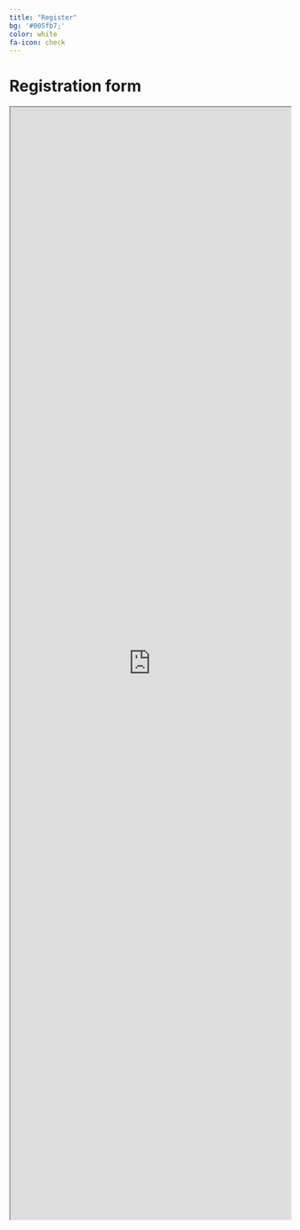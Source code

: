 ```yaml
---
title: "Register"
bg: '#005fb7;'
color: white
fa-icon: check
---
```


# Registration form

<iframe src="https://framaforms.org/registration-to-soopen-2018-1539158795" width="100%" height="2000" border="0" ></iframe>  
